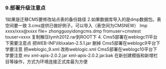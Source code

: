 ### 9.部署升级注意点
> 
 1如果是迁移CMS要修改站点表的备份路径 2.如果数据库导入的是dmp数据包。表空间要一致 3.cms提供已做好例子。可以导入（表空间为CMSNEW）        Imp xxxx/xxx@xxxx file= zhongguoyidongcms.dmp fromuser=cmstest touser=xxxx        复制解压tymh2012.rar到ROOT下4. Cms5部署在weblogc11平台下需要注意点         把WEB-INF\lib\xalan-2.5.1.jar  删掉   Cms5部署在weblogc9平台下学要注意         把weblogic_9.xml 改称weblogic.xmlCms5部署在weblogc10平台下学要注意          mv xml-apis-2.0.2.jar xml-apis-2.0.2.jar.bak
在新创建模版和新增栏目等操作，方式为环境连接正式库最为方便

